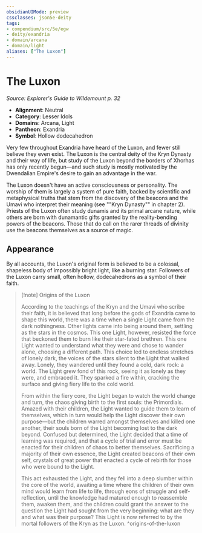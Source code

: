 ```yaml
---
obsidianUIMode: preview
cssclasses: json5e-deity
tags:
- compendium/src/5e/egw
- deity/exandria
- domain/arcana
- domain/light
aliases: ["The Luxon"]
---
```

# The Luxon
*Source: Explorer's Guide to Wildemount p. 32* 

- **Alignment**: Neutral
- **Category**: Lesser Idols
- **Domains**: Arcana, Light
- **Pantheon**: Exandria
- **Symbol**: Hollow dodecahedron

Very few throughout Exandria have heard of the Luxon, and fewer still believe they even exist. The Luxon is the central deity of the Kryn Dynasty and their way of life, but study of the Luxon beyond the borders of Xhorhas has only recently begun—and such study is mostly motivated by the Dwendalian Empire's desire to gain an advantage in the war.

The Luxon doesn't have an active consciousness or personality. The worship of them is largely a system of pure faith, backed by scientific and metaphysical truths that stem from the discovery of the beacons and the Umavi who interpret their meaning (see ""Kryn Dynasty"" in chapter 2). Priests of the Luxon often study dunamis and its primal arcane nature, while others are born with dunamantic gifts granted by the reality-bending powers of the beacons. Those that do call on the rarer threads of divinity use the beacons themselves as a source of magic.

## Appearance

By all accounts, the Luxon's original form is believed to be a colossal, shapeless body of impossibly bright light, like a burning star. Followers of the Luxon carry small, often hollow, dodecahedrons as a symbol of their faith.

> [!note] Origins of the Luxon
> 
> According to the teachings of the Kryn and the Umavi who scribe their faith, it is believed that long before the gods of Exandria came to shape this world, there was a time when a single Light came from the dark nothingness. Other lights came into being around them, settling as the stars in the cosmos. This one Light, however, resisted the force that beckoned them to burn like their star-fated brethren. This one Light wanted to understand what they were and chose to wander alone, choosing a different path. This choice led to endless stretches of lonely dark, the voices of the stars silent to the Light that walked away. Lonely, they wandered until they found a cold, dark rock: a world. The Light grew fond of this rock, seeing it as lonely as they were, and embraced it. They sparked a fire within, cracking the surface and giving fiery life to the cold world.
> 
> From within the fiery core, the Light began to watch the world change and turn, the chaos giving birth to the first souls: the Primordials. Amazed with their children, the Light wanted to guide them to learn of themselves, which in turn would help the Light discover their own purpose—but the children warred amongst themselves and killed one another, their souls born of the Light becoming lost to the dark beyond. Confused but determined, the Light decided that a time of learning was required, and that a cycle of trial and error must be enacted for their children of chaos to better themselves. Sacrificing a majority of their own essence, the Light created beacons of their own self, crystals of great power that enacted a cycle of rebirth for those who were bound to the Light.
> 
> This act exhausted the Light, and they fell into a deep slumber within the core of the world, awaiting a time where the children of their own mind would learn from life to life, through eons of struggle and self-reflection, until the knowledge had matured enough to reassemble them, awaken them, and the children could grant the answer to the question the Light had sought from the very beginning: what are they and what was their purpose? This Light is now referred to by the mortal followers of the Kryn as the Luxon.
^origins-of-the-luxon